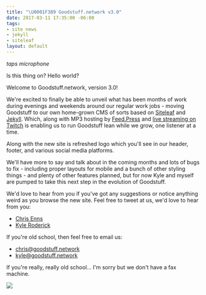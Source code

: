 ```yaml
---
title: "\U0001F389 Goodstuff.network v3.0"
date: 2017-03-11 17:35:00 -06:00
tags:
- site news
- jekyll
- siteleaf
layout: default
---
```


*taps microphone*

Is this thing on? Hello world?

Welcome to Goodstuff.network, version 3.0!

We're excited to finally be able to unveil what has been months of work during evenings and weekends around our regular work jobs - moving Goodstuff to our own home-grown CMS of sorts based on [Siteleaf](https://www.siteleaf.com) and [Jekyll](http://jekyllrb.com). Which, along with MP3 hosting by [Feed.Press](https://feed.press) and [live streaming on Twitch](https://www.twitch.tv/gsfm) is enabling us to run Goodstuff lean while we grow, one listener at a time.

Along with the new site is refreshed logo which you'll see in our header, footer, and various social media platforms.

We'll have more to say and talk about in the coming months and lots of bugs to fix - including proper layouts for mobile and a bunch of other styling things - and plenty of other features planned, but for now Kyle and myself are pumped to take this next step in the evolution of Goodstuff.

We'd love to hear from you if you've got any suggestions or notice anything weird as you browse the new site. Feel free to tweet at us, we'd love to hear from you:

* [Chris Enns](https://www.twitter.com/ichris)
* [Kyle Roderick](https://twitter.com/dogburps)

If you're old school, then feel free to email us:

* <a href="mailto:chris@goodstuff.network">chris@goodstuff.network</a>
* <a href="mailto:kyle@goodstuff.network">kyle@goodstuff.network</a>

If you're really, really old school... I'm sorry but we don't have a fax machine.

<img src="https://media.giphy.com/media/jBBRs81dGWHIY/source.gif">
